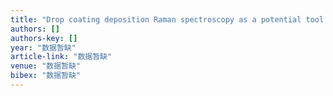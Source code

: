 ```yaml
---
title: "Drop coating deposition Raman spectroscopy as a potential tool for identification and determination of fructose in seminal plasma"
authors: []
authors-key: []
year: "数据暂缺"
article-link: "数据暂缺"
venue: "数据暂缺"
bibex: "数据暂缺"
---
```

